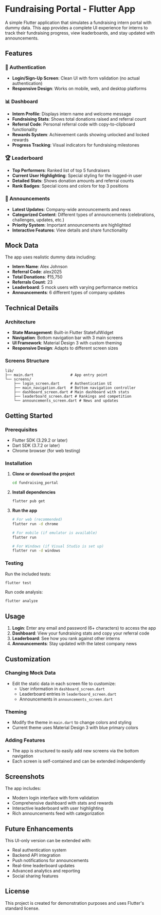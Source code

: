 # Fundraising Portal - Flutter App

A simple Flutter application that simulates a fundraising intern portal with dummy data. This app provides a complete UI experience for interns to track their fundraising progress, view leaderboards, and stay updated with announcements.

## Features

### 🔐 Authentication
- **Login/Sign-Up Screen**: Clean UI with form validation (no actual authentication)
- **Responsive Design**: Works on mobile, web, and desktop platforms

### 📊 Dashboard
- **Intern Profile**: Displays intern name and welcome message
- **Fundraising Stats**: Shows total donations raised and referral count
- **Referral Code**: Personal referral code with copy-to-clipboard functionality
- **Rewards System**: Achievement cards showing unlocked and locked rewards
- **Progress Tracking**: Visual indicators for fundraising milestones

### 🏆 Leaderboard
- **Top Performers**: Ranked list of top 5 fundraisers
- **Current User Highlighting**: Special styling for the logged-in user
- **Detailed Stats**: Shows donation amounts and referral counts
- **Rank Badges**: Special icons and colors for top 3 positions

### 📢 Announcements
- **Latest Updates**: Company-wide announcements and news
- **Categorized Content**: Different types of announcements (celebrations, challenges, updates, etc.)
- **Priority System**: Important announcements are highlighted
- **Interactive Features**: View details and share functionality

## Mock Data

The app uses realistic dummy data including:
- **Intern Name**: Alex Johnson
- **Referral Code**: alex2025
- **Total Donations**: ₹15,750
- **Referrals Count**: 23
- **Leaderboard**: 5 mock users with varying performance metrics
- **Announcements**: 6 different types of company updates

## Technical Details

### Architecture
- **State Management**: Built-in Flutter StatefulWidget
- **Navigation**: Bottom navigation bar with 3 main screens
- **UI Framework**: Material Design 3 with custom theming
- **Responsive Design**: Adapts to different screen sizes

### Screens Structure
```
lib/
├── main.dart                 # App entry point
└── screens/
    ├── login_screen.dart     # Authentication UI
    ├── main_navigation.dart  # Bottom navigation controller
    ├── dashboard_screen.dart # Main dashboard with stats
    ├── leaderboard_screen.dart # Rankings and competition
    └── announcements_screen.dart # News and updates
```

## Getting Started

### Prerequisites
- Flutter SDK (3.29.2 or later)
- Dart SDK (3.7.2 or later)
- Chrome browser (for web testing)

### Installation

1. **Clone or download the project**
   ```bash
   cd fundraising_portal
   ```

2. **Install dependencies**
   ```bash
   flutter pub get
   ```

3. **Run the app**
   ```bash
   # For web (recommended)
   flutter run -d chrome
   
   # For mobile (if emulator is available)
   flutter run
   
   # For Windows (if Visual Studio is set up)
   flutter run -d windows
   ```

### Testing

Run the included tests:
```bash
flutter test
```

Run code analysis:
```bash
flutter analyze
```

## Usage

1. **Login**: Enter any email and password (6+ characters) to access the app
2. **Dashboard**: View your fundraising stats and copy your referral code
3. **Leaderboard**: See how you rank against other interns
4. **Announcements**: Stay updated with the latest company news

## Customization

### Changing Mock Data
- Edit the static data in each screen file to customize:
  - User information in `dashboard_screen.dart`
  - Leaderboard entries in `leaderboard_screen.dart`
  - Announcements in `announcements_screen.dart`

### Theming
- Modify the theme in `main.dart` to change colors and styling
- Current theme uses Material Design 3 with blue primary colors

### Adding Features
- The app is structured to easily add new screens via the bottom navigation
- Each screen is self-contained and can be extended independently

## Screenshots

The app includes:
- Modern login interface with form validation
- Comprehensive dashboard with stats and rewards
- Interactive leaderboard with user highlighting
- Rich announcements feed with categorization

## Future Enhancements

This UI-only version can be extended with:
- Real authentication system
- Backend API integration
- Push notifications for announcements
- Real-time leaderboard updates
- Advanced analytics and reporting
- Social sharing features

## License

This project is created for demonstration purposes and uses Flutter's standard license.
